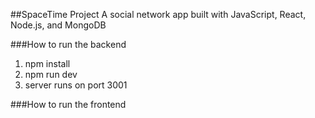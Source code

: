 ##SpaceTime Project
A social network app built with JavaScript, React, Node.js, and MongoDB

###How to run the backend
1. npm install
2. npm run dev
3. server runs on port 3001

###How to run the frontend

